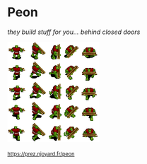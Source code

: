 # Peon

_they build stuff for you... behind closed doors_

![](peon.png)

<small>https://prez.njoyard.fr/peon</small>
